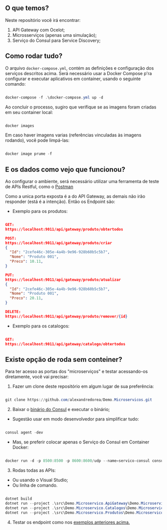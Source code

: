 ## O que temos? 

Neste repositório você irá encontrar:

1. API Gateway com Ocelot;
2. Microsserviços (apenas uma simulação);
3. Serviço do Consul para Service Discovery;

## Como rodar tudo?

O arquivo `docker-compose.yml`, contém as definições e configuração dos serviços descritos acima.
Será necessário usar a Docker Compose p'ra configurar e executar aplicativos em container, usando o seguinte comando:

```PowerShell

docker-compose -f .\docker-compose.yml up -d

```

Ao concluir o processo, sugiro que verifique se as imagens foram criadas em seu container local:

```PowerShell

docker images

```

Em caso haver imagens varias (referências vinculadas às imagens rodando), você pode limpá-las:

```PowerShell

docker image prume -f

```

## E os dados como vejo que funcionou?

Ao configurar o ambiente, será necessário utilizar uma ferramenta de teste de APIs Restful, como o [Postman](https://www.postman.com/downloads/)

Como a unica porta exposta é a do API Gateway, as demais não irão responder (está é a intenção). Então os Endpoint são:

* Exemplo para os produtos:

```json

GET:
https://localhost:9011/api/gateway/produto/obtertodos

POST:
https://localhost:9011/api/gateway/produto/criar
{
  "Id": "2cefe46c-305e-4a4b-9e96-928b60b5c5b7",
  "Nome": "Produto 001",
  "Preco": 10.11,
}

PUT:
https://localhost:9011/api/gateway/produto/atualizar
{
  "Id": "2cefe46c-305e-4a4b-9e96-928b60b5c5b7",
  "Nome": "Produto 001",
  "Preco": 20.11,
}

DELETE:
https://localhost:9011/api/gateway/produto/remover/{id}

```

* Exemplo para os catalogos:

```json

GET:
https://localhost:9011/api/gateway/catalogo/obtertodos

```

## Existe opção de roda sem conteiner?

Para ter acesso as portas dos "microserviços" e testar acessando-os diretamente, você vai precisar:

1. Fazer um clone deste repositório em algum lugar de sua preferência:

```PowerShell

git clone https://github.com/alexandredorea/Demo.Microservicos.git

```

2. Baixar o [binário do Consul](https://www.consul.io/downloads) e executar o binário;
  - Sugestão usar em modo desenvolvedor para simplificar tudo:

```PowerShell

consul agent -dev

```

  - Mas, se preferir colocar apenas o Serviço do Consul em Container Docker:

```PowerShell

docker run -d -p 8500:8500 -p 8600:8600/udp --name=servico-consul consul agent -server -ui -node=server-1 -bootstrap-expect=1 -client="0.0.0.0"

```  
  
3. Rodas todas as APIs:
  - Ou usando o Visual Studio;
  - Ou linha de comando.

```PowerShell

dotnet build
dotnet run --project .\src\Demo.Microservico.ApiGateway\Demo.Microservico.ApiGateway.csproj
dotnet run --project .\src\Demo.Microservico.Catalogos\Demo.Microservico.Catalogos.csproj
dotnet run --project .\src\Demo.Microservico.Produtos\Demo.Microservico.Produtos.csproj

```

4. Testar os endpoint como nos [exemplos anteriores acima.](https://github.com/myrp-alexandre/Demo.Microservicos/blob/main/README.md#e-os-dados-como-vejo-que-funcionou)
